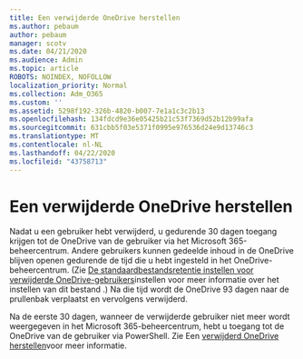 ```yaml
---
title: Een verwijderde OneDrive herstellen
ms.author: pebaum
author: pebaum
manager: scotv
ms.date: 04/21/2020
ms.audience: Admin
ms.topic: article
ROBOTS: NOINDEX, NOFOLLOW
localization_priority: Normal
ms.collection: Adm_O365
ms.custom: ''
ms.assetid: 5298f192-326b-4820-b007-7e1a1c3c2b13
ms.openlocfilehash: 134fdcd9e36e05425b21c53f7369d52b12b99afa
ms.sourcegitcommit: 631cbb5f03e5371f0995e976536d24e9d13746c3
ms.translationtype: MT
ms.contentlocale: nl-NL
ms.lasthandoff: 04/22/2020
ms.locfileid: "43758713"
---
```

# <a name="restore-a-deleted-onedrive"></a>Een verwijderde OneDrive herstellen

Nadat u een gebruiker hebt verwijderd, u gedurende 30 dagen toegang krijgen tot de OneDrive van de gebruiker via het Microsoft 365-beheercentrum. Andere gebruikers kunnen gedeelde inhoud in de OneDrive blijven openen gedurende de tijd die u hebt ingesteld in het OneDrive-beheercentrum. (Zie [De standaardbestandsretentie instellen voor verwijderde OneDrive-gebruikers](https://go.microsoft.com/fwlink/?linkid=874267)instellen voor meer informatie over het instellen van dit bestand .) Na die tijd wordt de OneDrive 93 dagen naar de prullenbak verplaatst en vervolgens verwijderd.
  
Na de eerste 30 dagen, wanneer de verwijderde gebruiker niet meer wordt weergegeven in het Microsoft 365-beheercentrum, hebt u toegang tot de OneDrive van de gebruiker via PowerShell. Zie Een [verwijderd OneDrive herstellen](https://go.microsoft.com/fwlink/?linkid=874269)voor meer informatie.
  

